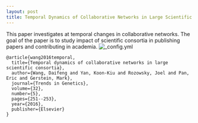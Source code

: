 ```yaml
---
layout: post
title: Temporal Dynamics of Collaborative Networks in Large Scientific Consortia.
---
```


This paper investigates at temporal changes in collaborative networks. 
The goal of the paper is to study impact of scientific consortia in publishing papers and contributing in academia. 
![_config.yml](/images/wang_16_1.png)

```
@article{wang2016temporal,
  title={Temporal dynamics of collaborative networks in large scientific consortia},
  author={Wang, Daifeng and Yan, Koon-Kiu and Rozowsky, Joel and Pan, Eric and Gerstein, Mark},
  journal={Trends in Genetics},
  volume={32},
  number={5},
  pages={251--253},
  year={2016},
  publisher={Elsevier}
}
```
